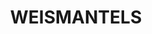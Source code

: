 ---
lastmod: '2025-04-06T06:05:20+00:00'
latitude: -32.306267
layout: suburb
longitude: 151.888327
postcode: '2415'
state: NSW
title: WEISMANTELS
url: /nsw/weismantels/
---